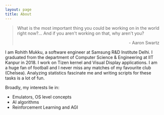 ```yaml
---
layout: page
title: About
---
```


<blockquote class="message">
<p>What is the most important thing you could be working on in the world right now?... And if you aren't working on that, why aren't you?</p>
<p style="text-align:right"> - Aaron Swartz </p>
</blockquote>

I am Rohith Mukku, a software engineer at Samsung R&D Institute Delhi. I graduated from the department of Computer Science & Engineering at IIT Kanpur in 2018. I work on
Tizen kernel and Visual Display applications. I am a huge fan of football and I never miss any matches of my favourite club (Chelsea). Analyzing statistics fascinate me 
and writing scripts for these tasks is a lot of fun.

Broadly, my interests lie in:

* Emulators, OS level concepts
* AI algorithms
* Reinforcement Learning and AGI
